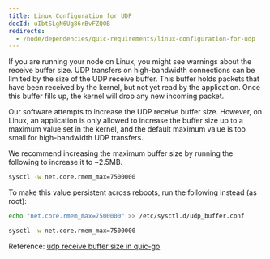 ```yaml
---
title: Linux Configuration for UDP
docId: uIbtSLgN6Ug86rBvFZQOB
redirects:
  - /node/dependencies/quic-requirements/linux-configuration-for-udp
---
```


If you are running your node on Linux, you might see warnings about the receive buffer size.
UDP transfers on high-bandwidth connections can be limited by the size of the UDP receive buffer. This buffer holds packets that have been received by the kernel, but not yet read by the application. Once this buffer fills up, the kernel will drop any new incoming packet.

Our software attempts to increase the UDP receive buffer size. However, on Linux, an application is only allowed to increase the buffer size up to a maximum value set in the kernel, and the default maximum value is too small for high-bandwidth UDP transfers.

We recommend increasing the maximum buffer size by running the following to increase it to \~2.5MB.

```bash
sysctl -w net.core.rmem_max=7500000
```

To make this value persistent across reboots, run the following instead (as root):

```bash
echo "net.core.rmem_max=7500000" >> /etc/sysctl.d/udp_buffer.conf

sysctl -w net.core.rmem_max=7500000
```

Reference: [udp receive buffer size in quic-go](https://github.com/lucas-clemente/quic-go/wiki/UDP-Receive-Buffer-Size)
